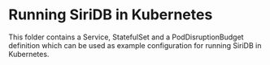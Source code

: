 # Running SiriDB in Kubernetes

This folder contains a Service, StatefulSet and a PodDisruptionBudget definition which can be used as example configuration
for running SiriDB in Kubernetes.

